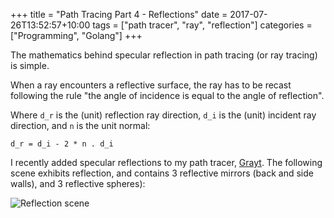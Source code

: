 +++
title = "Path Tracing Part 4 - Reflections"
date = 2017-07-26T13:52:57+10:00
tags = ["path tracer", "ray", "reflection"]
categories = ["Programming", "Golang"]
+++

The mathematics behind specular reflection in path tracing (or ray tracing) is
simple.

When a ray encounters a reflective surface, the ray has to be recast
following the rule "the angle of incidence is equal to the angle of
reflection".

Where `d_r` is the (unit) reflection ray direction, `d_i` is the (unit) incident
ray direction, and `n` is the unit normal:

```
d_r = d_i - 2 * n . d_i
```

I recently added specular reflections to my path tracer,
[Grayt](https://github.com/petrestace/grayt). The following scene exhibits reflection,
and contains 3 reflective mirrors (back and side walls), and 3 reflective
spheres):

![Reflection scene](/static/images/reflect.jpg)
